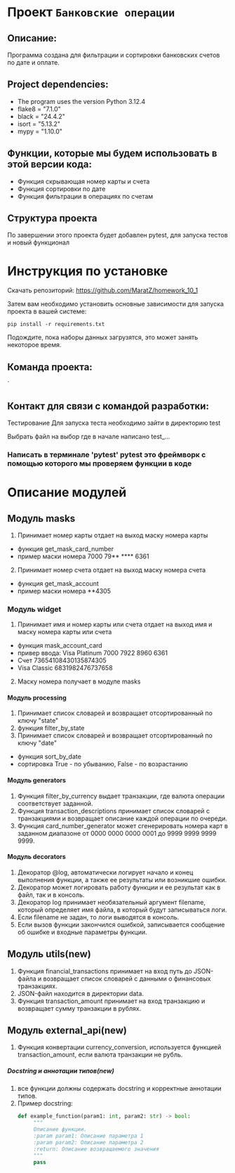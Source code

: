# Проект `Банковские операции `

## Описание: 
Программа создана для фильтрации и сортировки банковских счетов по дате и оплате.

## Project dependencies:
- The program uses the version Python 3.12.4
- flake8 = "7.1.0"
- black = "24.4.2"
- isort = "5.13.2"
- mypy = "1.10.0"

## Функции, которые мы будем использовать в этой версии кода:

- Функция скрывающая номер карты и счета
- Функция сортировки по дате
- Функция фильтрации в операциях по счетам

## Структура проекта
По завершении этого проекта будет добавлен pytest, для запуска тестов и новый функционал

# Инструкция по установке
Скачать репозиторий:
https://github.com/MaratZ/homework_10_1 

Затем вам необходимо установить основные зависимости для запуска проекта в вашей системе:

```pip install -r requirements.txt```

Подождите, пока наборы данных загрузятся, это может занять некоторое время. 

## Команда проекта:

`

## Контакт для связи с командой разработки:


Тестирование
Для запуска теста необходимо зайти в директорию test

Выбрать файл на выбор где в начале написано test_...

### Написать в терминале 'pytest' pytest это фреймворк с помощью которого мы проверяем функции в коде

# Описание модулей
## Модуль masks
1. Принимает номер карты отдает на выход маску номера карты
  - функция get_mask_card_number
  - пример маски номера 7000 79** **** 6361
2. Принимает номер счета отдает на выход маску номера счета
- функция get_mask_account
- пример маски номера **4305

### Модуль widget 
1. Принимает имя и номер карты или счета отдает на выход имя и маску номера карты или счета
- функция mask_account_card
- привер ввода: Visa Platinum 7000 7922 8960 6361
- Счет 73654108430135874305
- Visa Classic 6831982476737658
2. Маску номера получает в модуле masks

#### Модуль processing
1. Принимает список словарей и возвращает отсортированный по ключу "state"
2. функция filter_by_state
3. Принимает список словарей и возвращает отсортированный по ключу "date"
- функция sort_by_date
- сортировка True - по убыванию, False - по возрастанию

#### Модуль generators
1. Функция filter_by_currency выдает транзакции, где валюта операции соответствует заданной.
2. Функция transaction_descriptions принимает список словарей с транзакциями и возвращает описание 
   каждой операции по очереди.
3. Функция card_number_generator может сгенерировать номера карт в заданном диапазоне
    от 0000 0000 0000 0001 до 9999 9999 9999 9999.


#### Модуль decorators
1. Декоратор @log, автоматически логирует начало и конец выполнения функции,
    а также ее результаты или возникшие ошибки.
2. Декоратор может логировать работу функции и ее результат как в файл, так и в консоль.
3. Декоратор log принимает необязательный аргумент filename, который определяет имя файла, в который будут записываться логи.
4. Если filename не задан, то логи выводятся в консоль.
5. Если вызов функции закончился ошибкой, записывается сообщение об ошибке и входные параметры функции.

## Модуль utils(new)
1. Функция financial_transactions принимает на вход путь до JSON-файла и возвращает список словарей с данными о 
финансовых транзакциях.
2. JSON-файл находится в директории data.
3. Функция transaction_amount принимает на вход транзакцию и возвращает сумму транзакции в рублях.

## Модуль external_api(new)
1. Функция конвертации currency_conversion, используется функцией transaction_amount, если валюта транзакции не рубль.

##### Docstring и аннотации типов(new)
1. все функции должны содержать docstring и корректные аннотации типов. 
2. Пример docstring:
    ```python
   def example_function(param1: int, param2: str) -> bool:
         """
         Описание функции.
         :param param1: Описание параметра 1
         :param param2: Описание параметра 2
         :return: Описание возвращаемого значения
         """
         pass
     ```